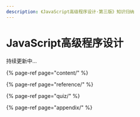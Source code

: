 ```yaml
---
description: 《JavaScript高级程序设计·第三版》知识归纳
---
```


# JavaScript高级程序设计 

持续更新中...

{% page-ref page="content/" %}

{% page-ref page="reference/" %}

{% page-ref page="quiz/" %}

{% page-ref page="appendix/" %}

